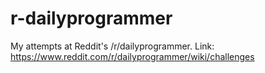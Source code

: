 # r-dailyprogrammer
My attempts at Reddit's /r/dailyprogrammer. Link: https://www.reddit.com/r/dailyprogrammer/wiki/challenges

